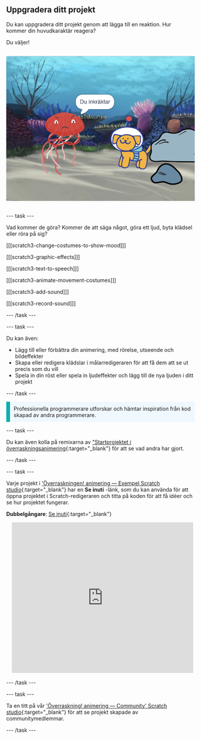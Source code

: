 ## Uppgradera ditt projekt

<div style="display: flex; flex-wrap: wrap">
<div style="flex-basis: 200px; flex-grow: 1; margin-right: 15px;">
Du kan uppgradera ditt projekt genom att lägga till en reaktion. Hur kommer din huvudkaraktär reagera? 

Du väljer!
</div>
<div>

![Projektet 'Intrångare' som visar reaktionen på överraskningen.](images/tresspass.png)

</div>
</div>

--- task ---

Vad kommer de göra? Kommer de att säga något, göra ett ljud, byta klädsel eller röra på sig?

[[[scratch3-change-costumes-to-show-mood]]]

[[[scratch3-graphic-effects]]]

[[[scratch3-text-to-speech]]]

[[[scratch3-animate-movement-costumes]]]

[[[scratch3-add-sound]]]

[[[scratch3-record-sound]]]

--- /task ---

--- task ---

Du kan även:
+ Lägg till eller förbättra din animering, med rörelse, utseende och bildeffekter
+ Skapa eller redigera klädslar i målarredigeraren för att få dem att se ut precis som du vill
+ Spela in din röst eller spela in ljudeffekter och lägg till de nya ljuden i ditt projekt

--- /task ---

<p style="border-left: solid; border-width:10px; border-color: #0faeb0; background-color: aliceblue; padding: 10px;">
Professionella programmerare utforskar och hämtar inspiration från kod skapad av andra programmerare. 
</p>

--- task ---

Du kan även kolla på remixarna av ["Startprojektet i överraskningsanimering](https://scratch.mit.edu/projects/582222532/remixes){:target="_blank"} för att se vad andra har gjort.

--- /task ---

--- task ---

Varje projekt i ['Överraskningen! animering — Exempel Scratch studio](https://scratch.mit.edu/studios/29075822){:target="_blank"} har en **Se inuti** -länk, som du kan använda för att öppna projektet i Scratch-redigeraren och titta på koden för att få idéer och se hur projektet fungerar.

**Dubbelgångare**: [Se inuti](https://scratch.mit.edu/projects/500767602/editor){:target="_blank"}
<div class="scratch-preview" style="margin-left: 15px;">
  <iframe allowtransparency="true" width="485" height="402" src="https://scratch.mit.edu/projects/embed/500767602/?autostart=false" frameborder="0"></iframe>
</div>

--- /task ---

--- task ---

Ta en titt på vår ['Överraskning! animering — Community' Scratch studio](https://scratch.mit.edu/studios/29079784){:target="_blank"} för att se projekt skapade av communitymedlemmar.

--- /task ---

